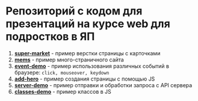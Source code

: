 # Репозиторий c кодом для презентаций на курсе web для подростков в ЯП

1. <b>[super-market](./super-market)</b> - пример верстки страницы с карточками
2. <b>[mems](./mems)</b> - пример много-страничного сайта
3. <b>[event-demo](./event-demo)</b> - пример использования различных событий в браузере: `click, mouseover, keydown`
4. <b>[add-hero](./add-hero)</b> - пример создания страницы с помощью JS
5. <b>[server-demo](./server-demo)</b> - пример отправки и обработки запроса с API сервера
6. <b>[classes-demo](./classes-demo)</b> - пример классов в JS